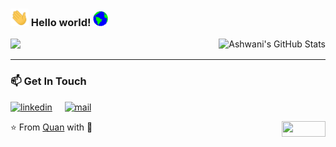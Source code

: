 ### <img src="https://github.com/SatYu26/SatYu26/blob/master/Assets/Hi.gif" width="29px"> Hello world!&nbsp;<img src="https://github.com/SatYu26/SatYu26/blob/master/Assets/Earth.gif" width="24px">

<a align="left" href="https://github.com/brianpolanco25">
  <img src="https://github-readme-stats.vercel.app/api/top-langs/?username=brianpolanco25&theme=radical&hide=glsl,python" />
</a>

<img align="right" src="https://github-readme-stats.vercel.app/api?username=brianpolanco25&&show_icons=true&theme=radical&line_height=27&v=5" alt="Ashwani's GitHub Stats" />

 ---
### 📫 Get In Touch
<!--[![LinkedIn](https://www.vectorlogo.zone/logos/linkedin/linkedin-icon.svg "quan-le-5932b8160")](https://www.linkedin.com/in/quan-le-5932b8160/)-->
<a href="https://www.linkedin.com/in/briannys-mendez-polanco-60061018b/"><img src="https://www.vectorlogo.zone/logos/linkedin/linkedin-icon.svg" width="30px" alt="linkedin"></a>
&nbsp; &nbsp;
<a href="mailto:brianpolancodisenos@gmail.com"><img src="https://www.vectorlogo.zone/logos/gmail/gmail-icon.svg" width="30px" alt="mail"></a> 
&nbsp; &nbsp;
 
⭐️ From [Quan](https://github.com/brianpolanco25) with :sparkling_heart: 
<img align="right" width="70" height="25" src="https://visitor-badge.glitch.me/badge?page_id=brianpolanco25.brianpolanco250">

<!--
**brianpolanco25/brianpolanco25** is a ✨ _special_ ✨ repository because its `README.md` (this file) appears on your GitHub profile.

Here are some ideas to get you started:

- 🔭 I’m currently working on ...
- 🌱 I’m currently learning ...
- 👯 I’m looking to collaborate on ...
- 🤔 I’m looking for help with ...
- 💬 Ask me about ...
- 📫 How to reach me: ...
- 😄 Pronouns: ...
- ⚡ Fun fact: ...
-->
